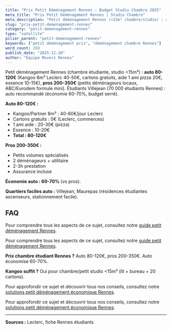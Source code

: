 ```yaml
---
title: "Prix Petit Déménagement Rennes : Budget Studio Chambre 2025"
meta_title: "Prix Petit Déménagement Rennes | Studio Chambre"
meta_description: "Petit déménagement Rennes (<15m³ chambre/studio) : auto 80-120€ (Kangoo 50€ + cartons), pros 200-350€. Étudiants Villejean : auto recommandé."
slug: "prix-petit-demenagement-rennes"
category: "petit-demenagement-rennes"
type: "satellite"
pilier_parent: "petit-demenagement-rennes"
keywords: ["petit déménagement prix", "déménagement chambre Rennes"]
word_count: 260
publish_date: "2025-12-20"
author: "Équipe Moverz Rennes"
---
```


Petit déménagement Rennes (chambre étudiante, studio <15m³) : **auto 80-120€** (Kangoo 8m³ Leclerc 40-50€, cartons gratuits, aide 1 ami pizza 20€, essence 10-15€), **pros 200-350€** (petits déménageurs locaux, ABC/Eurodem formule mini). Étudiants Villejean (70 000 étudiants Rennes) : auto recommandé (économie 60-70%, budget serré).

**Auto 80-120€ :**
- Kangoo/Partner 8m³ : 40-60€/jour Leclerc
- Cartons gratuits : 0€ (Leclerc, commerces)
- 1 ami aide : 20-30€ (pizza)
- Essence : 10-20€
- **Total : 80-120€**

**Pros 200-350€ :**
- Petits volumes spécialisés
- 2 déménageurs + utilitaire
- 2-3h prestation
- Assurance incluse

**Économie auto : 60-70%** (vs pros).

**Quartiers faciles auto :** Villejean, Maurepas (résidences étudiantes ascenseurs, stationnement facile).

## FAQ

Pour comprendre tous les aspects de ce sujet, consultez notre [guide petit déménagement Rennes](/blog/demenagement-rennes/petit-demenagement-rennes).

Pour comprendre tous les aspects de ce sujet, consultez notre [guide petit déménagement Rennes](/blog/demenagement-rennes/petit-demenagement-rennes).

**Prix chambre étudiant Rennes ?**
Auto 80-120€, pros 200-350€. Auto économise 60-70%.

**Kangoo suffit ?**
Oui pour chambre/petit studio <15m³ (lit + bureau + 20 cartons).

Pour approfondir ce sujet et découvrir tous nos conseils, consultez notre [solutions petit déménagement économique Rennes](/blog/demenagement-rennes/petit-demenagement-rennes).

Pour approfondir ce sujet et découvrir tous nos conseils, consultez notre [solutions petit déménagement économique Rennes](/blog/demenagement-rennes/petit-demenagement-rennes).

---
**Sources :** Leclerc, fiche Rennes étudiants

